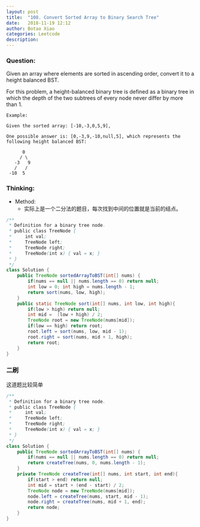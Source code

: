 ```yaml
---
layout: post
title:  "108. Convert Sorted Array to Binary Search Tree"
date:   2018-11-19 12:12
author: Botao Xiao
categories: Leetcode
description:
---
```

### Question:
Given an array where elements are sorted in ascending order, convert it to a height balanced BST.

For this problem, a height-balanced binary tree is defined as a binary tree in which the depth of the two subtrees of every node never differ by more than 1.

```
Example:

Given the sorted array: [-10,-3,0,5,9],

One possible answer is: [0,-3,9,-10,null,5], which represents the following height balanced BST:

      0
     / \
   -3   9
   /   /
 -10  5
```

### Thinking:
* Method:
	* 实际上是一个二分法的题目，每次找到中间的位置就是当前的结点。

```Java
/**
 * Definition for a binary tree node.
 * public class TreeNode {
 *     int val;
 *     TreeNode left;
 *     TreeNode right;
 *     TreeNode(int x) { val = x; }
 * }
 */
class Solution {
    public TreeNode sortedArrayToBST(int[] nums) {
        if(nums == null || nums.length == 0) return null;
        int low = 0; int high = nums.length - 1;
        return sort(nums, low, high);
    }
    public static TreeNode sort(int[] nums, int low, int high){
        if(low > high) return null;
        int mid =  (low + high) / 2;
        TreeNode root = new TreeNode(nums[mid]);
        if(low == high) return root;
        root.left = sort(nums, low, mid - 1);
        root.right = sort(nums, mid + 1, high);
        return root;
    }
}
```

### 二刷
这道题比较简单
```Java
/**
 * Definition for a binary tree node.
 * public class TreeNode {
 *     int val;
 *     TreeNode left;
 *     TreeNode right;
 *     TreeNode(int x) { val = x; }
 * }
 */
class Solution {
    public TreeNode sortedArrayToBST(int[] nums) {
        if(nums == null || nums.length == 0) return null;
        return createTree(nums, 0, nums.length - 1);
    }
    private TreeNode createTree(int[] nums, int start, int end){
        if(start > end) return null;
        int mid = start + (end - start) / 2;
        TreeNode node = new TreeNode(nums[mid]);
        node.left = createTree(nums, start, mid - 1);
        node.right = createTree(nums, mid + 1, end);
        return node;
    }
}
```